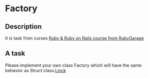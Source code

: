 # Factory

## Description
It is task from curses [Ruby & Ruby on Rails course from RubyGarage](http://rubygarage.github.io/)

## A task
Please implement your own class Factory which will have the same behavior as Struct class.[Linck](http://rubygarage.github.io/slides/metaprogramming#/22)
